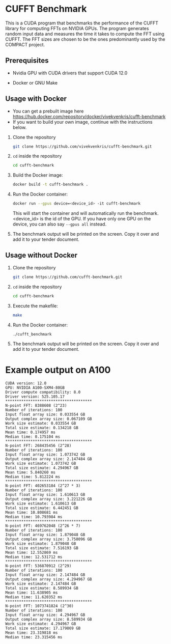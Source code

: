 # CUFFT Benchmark

This is a CUDA program that benchmarks the performance of the CUFFT library for computing FFTs on NVIDIA GPUs. The program generates random input data and measures the time it takes to compute the FFT using CUFFT. The FFT sizes are chosen to be the ones predominantly used by the COMPACT project. 

## Prerequisites

- Nvidia GPU with CUDA drivers that support CUDA 12.0

- Docker or GNU Make

## Usage with Docker

- You can get a prebuilt image here https://hub.docker.com/repository/docker/vivekvenkris/cufft-benchmark
- If you want to build your own image, continue with the instructions below.

1. Clone the repository
    ```bash
    git clone https://github.com/vivekvenkris/cufft-benchmark.git
    ```
2. `cd` inside the repository
    ```bash
    cd cufft-benchmark
    ```

3. Build the Docker image:
    ```bash
    docker build -t cufft-benchmark .
    ```
4. Run the Docker container:
    ```bash
    docker run --gpus device=<device_id> -it cufft-benchmark
    ```

    This will start the container and will automatically run the benchmark. <device_id> is the id of the GPU. If you have only one GPU on the device, you can also say `--gpus all` instead. 

5. The benchmark output will be printed on the screen. Copy it over and add it to your tender document. 


## Usage without Docker

1. Clone the repository
    ```bash
    git clone https://github.com/cufft-benchmark.git
    ```
2. `cd` inside the repository
    ```bash
    cd cufft-benchmark
    ```

3. Execute the makefile:
    ```bash
    make
    ```
4. Run the Docker container:
    ```bash
    ./cufft_benchmark
    ```
5. The benchmark output will be printed on the screen. Copy it over and add it to your tender document. 

# Example output on A100
```console
CUDA version: 12.0
GPU: NVIDIA A100-SXM4-80GB
Driver compute compatibility: 8.0
Driver version: 525.105.17
**************************************
N-point FFT: 8388608 (2^23)
Number of iterations: 100
Input float array size: 0.033554 GB
Output complex array size: 0.067109 GB
Work size estimate: 0.033554 GB
Total size estimate: 0.134218 GB
Mean time: 0.174957 ms
Median time: 0.175104 ms
**************************************
N-point FFT: 268435456 (2^28)
Number of iterations: 100
Input float array size: 1.073742 GB
Output complex array size: 2.147484 GB
Work size estimate: 1.073742 GB
Total size estimate: 4.294967 GB
Mean time: 5.840260 ms
Median time: 5.812224 ms
**************************************
N-point FFT: 402653184 (2^27 * 3)
Number of iterations: 100
Input float array size: 1.610613 GB
Output complex array size: 3.221226 GB
Work size estimate: 1.610613 GB
Total size estimate: 6.442451 GB
Mean time: 10.808681 ms
Median time: 10.793984 ms
**************************************
N-point FFT: 469762048 (2^26 * 7)
Number of iterations: 100
Input float array size: 1.879048 GB
Output complex array size: 3.758096 GB
Work size estimate: 1.879048 GB
Total size estimate: 7.516193 GB
Mean time: 12.552869 ms
Median time: 12.531712 ms
**************************************
N-point FFT: 536870912 (2^29)
Number of iterations: 100
Input float array size: 2.147484 GB
Output complex array size: 4.294967 GB
Work size estimate: 2.147484 GB
Total size estimate: 8.589934 GB
Mean time: 11.638905 ms
Median time: 11.620352 ms
**************************************
N-point FFT: 1073741824 (2^30)
Number of iterations: 100
Input float array size: 4.294967 GB
Output complex array size: 8.589934 GB
Work size estimate: 4.294967 GB
Total size estimate: 17.179869 GB
Mean time: 23.319818 ms
Median time: 23.315456 ms
```

